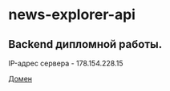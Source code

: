 # news-explorer-api
## Backend дипломной работы.

IP-адрес сервера - 178.154.228.15
  
[Домен](https://api.tagnerdiplom.students.nomoredomains.icu)
